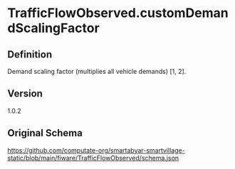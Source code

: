 # TrafficFlowObserved.customDemandScalingFactor

## Definition
Demand scaling factor (multiplies all vehicle demands) [1, 2]. 

## Version
1.0.2

## Original Schema
https://github.com/computate-org/smartabyar-smartvillage-static/blob/main/fiware/TrafficFlowObserved/schema.json
